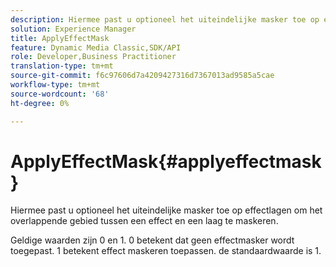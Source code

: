 ```yaml
---
description: Hiermee past u optioneel het uiteindelijke masker toe op effectlagen om het overlappende gebied tussen een effect en een laag te maskeren.
solution: Experience Manager
title: ApplyEffectMask
feature: Dynamic Media Classic,SDK/API
role: Developer,Business Practitioner
translation-type: tm+mt
source-git-commit: f6c97606d7a4209427316d7367013ad9585a5cae
workflow-type: tm+mt
source-wordcount: '68'
ht-degree: 0%

---
```



# ApplyEffectMask{#applyeffectmask}

Hiermee past u optioneel het uiteindelijke masker toe op effectlagen om het overlappende gebied tussen een effect en een laag te maskeren.

Geldige waarden zijn 0 en 1. 0 betekent dat geen effectmasker wordt toegepast. 1 betekent effect maskeren toepassen. de standaardwaarde is 1.
